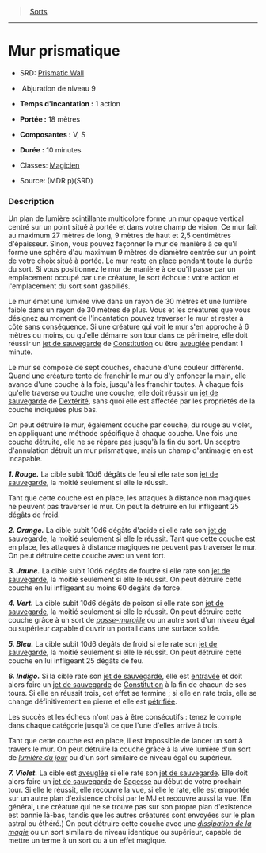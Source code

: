 ﻿---
!SpellHD
Level: 9
Type: Abjuration
CastingTime: 1 action
Range: 18 mètres
Components: V, S
Duration: 10 minutes
Classes: '[Magicien](hd_wizard.md)'
Id: spells_hd.md#mur-prismatique
ParentLink: spells_hd.md#sorts
Name: Mur prismatique
ParentName: Sorts
NameLevel: 1
AltName: '[Prismatic Wall](srd_spells_prismatic_wall.md)'
Source: (MDR p)(SRD)
---
> [Sorts](hd_spells.md)

---

# Mur prismatique

- SRD: [Prismatic Wall](srd_spells_prismatic_wall.md)

-  Abjuration de niveau 9

- **Temps d'incantation :** 1 action

- **Portée :** 18 mètres

- **Composantes :** V, S

- **Durée :** 10 minutes

- Classes: [Magicien](hd_wizard.md)

- Source: (MDR p)(SRD)

### Description

Un plan de lumière scintillante multicolore forme un mur opaque vertical centré sur un point situé à portée et dans votre champ de vision. Ce mur fait au maximum 27 mètres de long, 9 mètres de haut et 2,5 centimètres d'épaisseur. Sinon, vous pouvez façonner le mur de manière à ce qu'il forme une sphère d'au maximum 9 mètres de diamètre centrée sur un point de votre choix situé à portée. Le mur reste en place pendant toute la durée du sort. Si vous positionnez le mur de manière à ce qu'il passe par un emplacement occupé par une créature, le sort échoue : votre action et l'emplacement du sort sont gaspillés.

Le mur émet une lumière vive dans un rayon de 30 mètres et une lumière faible dans un rayon de 30 mètres de plus. Vous et les créatures que vous désignez au moment de l'incantation pouvez traverser le mur et rester à côté sans conséquence. Si une créature qui voit le mur s'en approche à 6 mètres ou moins, ou qu'elle démarre son tour dans ce périmètre, elle doit réussir un [jet de sauvegarde](hd_abilities_jets_de_sauvegarde.md) de [Constitution](hd_abilities_constitution.md) ou être [aveuglée](hd_conditions_aveugle.md) pendant 1 minute.

Le mur se compose de sept couches, chacune d'une couleur différente. Quand une créature tente de franchir le mur ou d'y enfoncer la main, elle avance d'une couche à la fois, jusqu'à les franchir toutes. À chaque fois qu'elle traverse ou touche une couche, elle doit réussir un [jet de sauvegarde](hd_abilities_jets_de_sauvegarde.md) de [Dextérité](hd_abilities_dexterity.md), sans quoi elle est affectée par les propriétés de la couche indiquées plus bas.

On peut détruire le mur, également couche par couche, du rouge au violet, en appliquant une méthode spécifique à chaque couche. Une fois une couche détruite, elle ne se répare pas jusqu'à la fin du sort. Un sceptre d'annulation détruit un mur prismatique, mais un champ d'antimagie en est incapable.

**_1. Rouge._** La cible subit 10d6 dégâts de feu si elle rate son [jet de sauvegarde](hd_abilities_jets_de_sauvegarde.md), la moitié seulement si elle le réussit.

Tant que cette couche est en place, les attaques à distance non magiques ne peuvent pas traverser le mur. On peut la détruire en lui infligeant 25 dégâts de froid.

**_2. Orange._** La cible subit 10d6 dégâts d'acide si elle rate son [jet de sauvegarde](hd_abilities_jets_de_sauvegarde.md), la moitié seulement si elle le réussit. Tant que cette couche est en place, les attaques à distance magiques ne peuvent pas traverser le mur. On peut détruire cette couche avec un vent fort.

**_3. Jaune._** La cible subit 10d6 dégâts de foudre si elle rate son [jet de sauvegarde](hd_abilities_jets_de_sauvegarde.md), la moitié seulement si elle le réussit. On peut détruire cette couche en lui infligeant au moins 60 dégâts de force.

**_4. Vert._** La cible subit 10d6 dégâts de poison si elle rate son [jet de sauvegarde](hd_abilities_jets_de_sauvegarde.md), la moitié seulement si elle le réussit. On peut détruire cette couche grâce à un sort de _[passe-muraille](hd_spells_passe_muraille.md)_ ou un autre sort d'un niveau égal ou supérieur capable d'ouvrir un portail dans une surface solide.

**_5. Bleu._** La cible subit 10d6 dégâts de froid si elle rate son [jet de sauvegarde](hd_abilities_jets_de_sauvegarde.md), la moitié seulement si elle le réussit. On peut détruire cette couche en lui infligeant 25 dégâts de feu.

**_6. Indigo._** Si la cible rate son [jet de sauvegarde](hd_abilities_jets_de_sauvegarde.md), elle est [entravée](hd_conditions_entrave.md) et doit alors faire un [jet de sauvegarde](hd_abilities_jets_de_sauvegarde.md) de [Constitution](hd_abilities_constitution.md) à la fin de chacun de ses tours. Si elle en réussit trois, cet effet se termine ; si elle en rate trois, elle se change définitivement en pierre et elle est [pétrifiée](hd_conditions_petrifie.md).

Les succès et les échecs n'ont pas à être consécutifs : tenez le compte dans chaque catégorie jusqu'à ce que l'une d'elles arrive à trois.

Tant que cette couche est en place, il est impossible de lancer un sort à travers le mur. On peut détruire la couche grâce à la vive lumière d'un sort de _[lumière du jour](hd_spells_lumiere_du_jour.md)_ ou d'un sort similaire de niveau égal ou supérieur.

**_7. Violet._** La cible est [aveuglée](hd_conditions_aveugle.md) si elle rate son [jet de sauvegarde](hd_abilities_jets_de_sauvegarde.md). Elle doit alors faire un [jet de sauvegarde](hd_abilities_jets_de_sauvegarde.md) de [Sagesse](hd_abilities_wisdom.md) au début de votre prochain tour. Si elle le réussit, elle recouvre la vue, si elle le rate, elle est emportée sur un autre plan d'existence choisi par le MJ et recouvre aussi la vue. (En général, une créature qui ne se trouve pas sur son propre plan d'existence est bannie là-bas, tandis que les autres créatures sont envoyées sur le plan astral ou éthéré.) On peut détruire cette couche avec une _[dissipation de la magie](hd_spells_dissipation_de_la_magie.md)_ ou un sort similaire de niveau identique ou supérieur, capable de mettre un terme à un sort ou à un effet magique.

